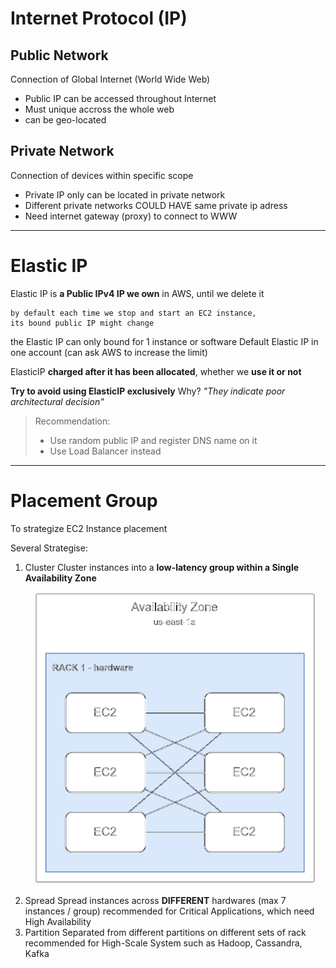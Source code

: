 # Internet Protocol (IP)

## Public Network
Connection of Global Internet (World Wide Web)
- Public IP can be accessed throughout Internet
- Must unique accross the whole web
- can be geo-located

## Private Network
Connection of devices within specific scope
- Private IP only can be located in private network
- Different private networks COULD HAVE same private ip adress
- Need internet gateway (proxy) to connect to WWW

---
# Elastic IP 
Elastic IP is **a Public IPv4 IP we own** in AWS, until we delete it
    
    by default each time we stop and start an EC2 instance,
    its bound public IP might change

the Elastic IP can only bound for 1 instance or software
Default Elastic IP in one account (can ask AWS to increase the limit)

ElasticIP **charged after it has been allocated**, 
whether we **use it or not**

**Try to avoid using ElasticIP exclusively**
Why? *"They indicate poor architectural decision"*

> Recommendation:
> - Use random public IP and register DNS name on it
> - Use Load Balancer instead

---
# Placement Group
To strategize EC2 Instance placement

Several Strategise:
1. Cluster
    Cluster instances into a **low-latency group within a Single Availability Zone**
    ![PG Cluster](/images/pg-cluster.png)
2. Spread
    Spread instances across **DIFFERENT** hardwares (max 7 instances / group)
    recommended for Critical Applications, which need High Availability
3. Partition
    Separated from different partitions on different sets of rack
    recommended for High-Scale System such as Hadoop, Cassandra, Kafka

 

